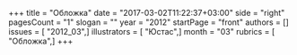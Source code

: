 +++
title = "Обложка"
date = "2017-03-02T11:22:37+03:00"
side = "right"
pagesCount = "1"
slogan = ""
year = "2012"
startPage = "front"
authors = []
issues = [ "2012_03",]
illustrators = [ "Юстас",]
month = "03"
rubrics = [ "Обложка",]
+++
